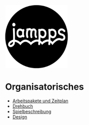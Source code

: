 <img src="/design/logo/logo.png" alt="jampps logo" height="200">

# Organisatorisches

* [Arbeitspakete und Zeitplan](/organisation/Arbeitspakete_und_Zeitplan/Arbeitspakete_und_Zeitplan.pdf)
* [Drehbuch](/organisation/Drehbuch/Drehbuch.pdf)
* [Spielbeschreibung](/organisation/Spielbeschreibung/Spielbeschreibung.pdf)
* [Design](/organisation/Spieldesign/Spieldesign.pdf)
